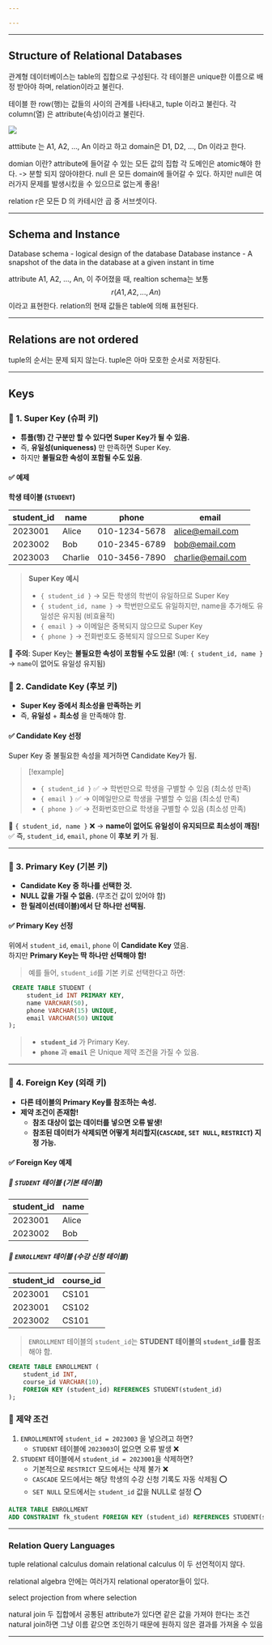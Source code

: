 ```yaml
---

---
```

---
## Structure of Relational Databases
관계형 데이터베이스는 table의 집합으로 구성된다.
각 테이블은 unique한 이름으로 배정 받아야 하며, relation이라고 불린다.

테이블 한 row(행)는 값들의 사이의 관계를 나타내고, tuple 이라고 불린다.
각 column(열) 은 attribute(속성)이라고 불린다.

![](../images/Pasted%20image%2020250320170738.png)


atttibute 는  A1, A2, …, An 이라고 하고 domain은 D1, D2, …, Dn 이라고 한다.


domian 이란?
attribute에 들어갈 수 있는 모든 값의 집합 
각 도메인은 atomic해야 한다. -> 분할 되지 않아야한다.
null 은 모든 domain에 들어갈 수 있다.
하지만 null은 여러가지 문제를 발생시킸을 수 있으므로 없는게 좋음!



relation r은 모든 D 의 카테시안 곱 중 서브셋이다.

---
## Schema and Instance
Database schema - logical design of the database
Database instance - A snapshot of the data in the database  at a given instant in time

attribute A1, A2, ..., An, 이 주어졌을 때, realtion schema는 보통 
$$ r(A1, A2, ...,An)$$
이라고 표현한다. 
relation의 현재 값들은 table에 의해 표현된다. 

---
## Relations are not ordered
tuple의 순서는 문제 되지 않는다. 
tuple은 아마 모호한 순서로 저장된다. 

---
## Keys

### **📌 1. Super Key (슈퍼 키)**

- **튜플(행) 간 구분만 할 수 있다면 Super Key가 될 수 있음.**
- 즉, **유일성(uniqueness)** 만 만족하면 Super Key.
- 하지만 **불필요한 속성이 포함될 수도 있음**.

#### ✅ **예제**

**학생 테이블 (`STUDENT`)**

| student_id | name    | phone         | email                                         |
| ---------- | ------- | ------------- | --------------------------------------------- |
| 2023001    | Alice   | 010-1234-5678 | [alice@email.com](mailto:alice@email.com)     |
| 2023002    | Bob     | 010-2345-6789 | [bob@email.com](mailto:bob@email.com)         |
| 2023003    | Charlie | 010-3456-7890 | [charlie@email.com](mailto:charlie@email.com) |

> **Super Key 예시**
> 
> - `{ student_id }` → 모든 학생의 학번이 유일하므로 Super Key
> - `{ student_id, name }` → 학번만으로도 유일하지만, name을 추가해도 유일성은 유지됨 (비효율적)
> - `{ email }` → 이메일은 중복되지 않으므로 Super Key
> - `{ phone }` → 전화번호도 중복되지 않으므로 Super Key

🚨 **주의**: Super Key는 **불필요한 속성이 포함될 수도 있음!** (예: `{ student_id, name }` → `name`이 없어도 유일성 유지됨)

### **📌 2. Candidate Key (후보 키)**

- **Super Key 중에서 최소성을 만족하는 키**
- 즉, **유일성** + **최소성** 을 만족해야 함.

#### ✅ **Candidate Key 선정**

Super Key 중 불필요한 속성을 제거하면 Candidate Key가 됨.

> [!example]
> 
> - `{ student_id }` ✅ → 학번만으로 학생을 구별할 수 있음 (최소성 만족)
> - `{ email }` ✅ → 이메일만으로 학생을 구별할 수 있음 (최소성 만족)
 >- `{ phone }` ✅ → 전화번호만으로 학생을 구별할 수 있음 (최소성 만족)


🚨 `{ student_id, name }` ❌ → **name이 없어도 유일성이 유지되므로 최소성이 깨짐!**  
✅ 즉, `student_id`, `email`, `phone` 이 **후보 키** 가 됨.

---

### **📌 3. Primary Key (기본 키)**

- **Candidate Key 중 하나를 선택한 것.**
- **NULL 값을 가질 수 없음.** (무조건 값이 있어야 함)
- **한 릴레이션(테이블)에서 단 하나만 선택됨.**

#### ✅ **Primary Key 선정**

위에서 `student_id`, `email`, `phone` 이 **Candidate Key** 였음.  
하지만 **Primary Key는 딱 하나만 선택해야 함!**

> 예를 들어, `student_id`를 기본 키로 선택한다고 하면:
> 

```sql
 CREATE TABLE STUDENT (
     student_id INT PRIMARY KEY,
     name VARCHAR(50),
     phone VARCHAR(15) UNIQUE,
     email VARCHAR(50) UNIQUE
);
```


> - **`student_id`** 가 Primary Key.
> - **`phone`** 과 **`email`** 은 Unique 제약 조건을 가질 수 있음.

---

### **📌 4. Foreign Key (외래 키)**

- **다른 테이블의 Primary Key를 참조하는 속성.**
- **제약 조건이 존재함!**
    - **참조 대상이 없는 데이터를 넣으면 오류 발생!**
    - **참조된 데이터가 삭제되면 어떻게 처리할지(`CASCADE`, `SET NULL`, `RESTRICT`) 지정 가능.**

#### ✅ **Foreign Key 예제**

##### 🔹 `STUDENT` 테이블 (기본 테이블)

|student_id|name|
|---|---|
|2023001|Alice|
|2023002|Bob|

##### 🔹 `ENROLLMENT` 테이블 (수강 신청 테이블)

|student_id|course_id|
|---|---|
|2023001|CS101|
|2023001|CS102|
|2023002|CS101|

> `ENROLLMENT` 테이블의 `student_id`는 **STUDENT 테이블의 `student_id`를 참조**해야 함.

```sql
CREATE TABLE ENROLLMENT (
    student_id INT,
    course_id VARCHAR(10),
    FOREIGN KEY (student_id) REFERENCES STUDENT(student_id)
);
```

### 🚨 **제약 조건**

1. `ENROLLMENT`에 `student_id = 2023003` 을 넣으려고 하면?
    - `STUDENT` 테이블에 `2023003`이 없으면 오류 발생 ❌
2. `STUDENT` 테이블에서 `student_id = 2023001`을 삭제하면?
    - 기본적으로 `RESTRICT` 모드에서는 삭제 불가 ❌
    - `CASCADE` 모드에서는 해당 학생의 수강 신청 기록도 자동 삭제됨 ⭕
    - `SET NULL` 모드에서는 `student_id` 값을 NULL로 설정 ⭕

```sql
ALTER TABLE ENROLLMENT
ADD CONSTRAINT fk_student FOREIGN KEY (student_id) REFERENCES STUDENT(student_id) ON DELETE CASCADE;
```


---
### Relation Query Languages
tuple relational calculus
domain relational calculus 
이 두 선언적이지 않다.

relational algebra 안에는 여러가지 relational operator들이 있다.

select projection
from
where selection

natural join
두 집합에서 공통된 attribute가 있다면 같은 값을 가져야 한다는 조건
natural join하면 그냥 이름 같으면 조인하기 때문에 원하지 않은 결과를 가져올 수 있음

---
